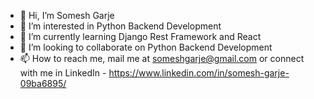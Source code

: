 - 👋 Hi, I’m Somesh Garje
- 👀 I’m interested in Python Backend Development
- 🌱 I’m currently learning Django Rest Framework and React
- 💞️ I’m looking to collaborate on Python Backend Development
- 📫 How to reach me, mail me at someshgarje@gmail.com or connect with me in LinkedIn - https://www.linkedin.com/in/somesh-garje-09ba6895/

<!---
srgrj/srgrj is a ✨ special ✨ repository because its `README.md` (this file) appears on your GitHub profile.
You can click the Preview link to take a look at your changes.
--->



